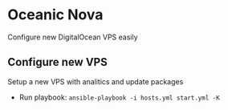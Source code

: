 # Oceanic Nova

Configure new DigitalOcean VPS easily

## Configure new VPS

Setup a new VPS with analitics and update packages

- Run playbook: `ansible-playbook -i hosts.yml start.yml -K`
